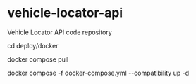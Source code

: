 # vehicle-locator-api
Vehicle Locator API code repository

cd deploy/docker

docker compose pull

docker compose -f docker-compose.yml --compatibility up -d